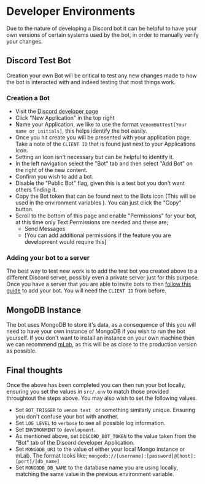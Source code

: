 # Developer Environments

Due to the nature of developing a Discord bot it can be helpful to have your own versions of certain systems used by the bot, in order to manually verify your changes.

## Discord Test Bot

Creation your own Bot will be critical to test any new changes made to how the bot is interacted with and indeed testing that most things work.

### Creation a Bot

- Visit the [Discord developer page](https://discord.com/developers/applications)
- Click "New Application" in the top right
- Name your Application, we like to use the format `VenomBotTest[Your name or initials]`, this helps identify the bot easily.
- Once you hit create you will be presented with your application page. Take a note of the `CLIENT ID` that is found just next to your Applications Icon.
- Setting an Icon isn't necessary but can be helpful to identify it.
- In the left navigation select the "Bot" tab and then select "Add Bot" on the right of the new content.
- Confirm you wish to add a bot.
- Disable the "Public Bot" flag, given this is a test bot you don't want others finding it.
- Copy the Bot token that can be found next to the Bots icon (This will be used in the environment variables ). You can just click the "Copy" button.
- Scroll to the bottom of this page and enable "Permissions" for your bot, at this time only Text Permissions are needed and these are;
  - Send Messages
  - [You can add additional permissions if the feature you are development would require this]

### Adding your bot to a server

The best way to test new work is to add the test bot you created above to a different Discord server, possibly even a private server just for this purpose. Once you have a server that you are able to invite bots to then [follow this guide](https://discordjs.guide/preparations/adding-your-bot-to-servers.html) to add your bot. You will need the `CLIENT ID` from before.

## MongoDB Instance

The bot uses MongoDB to store it's data, as a consequence of this you will need to have your own instance of MongoDB if you wish to run the bot yourself. If you don't want to install an instance on your own machine then we can recommend [mLab](https://mlab.com/), as this will be as close to the production version as possible.

## Final thoughts

Once the above has been completed you can then run your bot locally, ensuring you set the values in `src/.env` to match those provided throughtout the steps above. You may also wish to set the following values.

- Set `BOT_TRIGGER` to `venom test ` or something similarly unique. Ensuring you don't confuse your bot with another.
- Set `LOG_LEVEL` to `verbose` to see all possible log information.
- Set `ENVIRONMENT` to `development`.
- As mentioned above, set `DISCORD_BOT_TOKEN` to the value taken from the "Bot" tab of the Discord developer Application.
- Set `MONGODB_URI` to the value of either your local Mongo instance or mLab. The format looks like; `mongodb://[username]:[password]@[host]:[port]/[db_name]`
- Set `MONGODB_DB_NAME` to the database name you are using locally, matching the same value in the previous environment variable.

